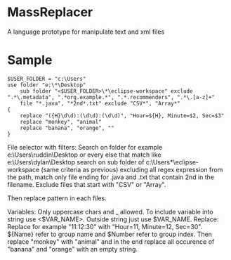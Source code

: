 # MassReplacer
A language prototype for manipulate text and xml files
# Sample

```
$USER_FOLDER = "c:\Users"
use folder "e:\*\Desktop"
	sub folder "<$USER_FOLDER>\*\eclipse-workspace" exclude ".*\.metadata", ".*org.example.*", ".*.recommenders", ".*\.[a-z]+"
	file "*.java", "*2nd*.txt" exclude "CSV*", "Array*"
{
	replace "({H}\d\d):(\d\d):(\d\d)", "Hour=${H}, Minute=$2, Sec=$3"
	replace "monkey", "animal"
	replace "banana", "orange", ""
}
```
File selector with filters:
Search on folder for example e:\Users\ruddin\Desktop or every else that match like e:\Users\dylan\Desktop
search on sub folder of c:\Users\*\eclipse-workspace (same criteria as previous) excluding all regex expression from the path,
match only file ending for .java and .txt that contain 2nd in the filename. Exclude files that start with "CSV" or "Array".

Then replace pattern in each files.

Variables: Only uppercase chars and _ allowed. To include variable into string use <$VAR_NAME>. Outside string just use $VAR_NAME.
Replace: Replace for example "11:12:30" with "Hour=11, Minute=12, Sec=30". ${Name} refer to group name and $Number refer to group index.
Then replace "monkey" with "animal" and in the end replace all occurence of "banana" and "orange" with an empty string.
